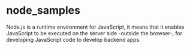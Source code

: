 # node_samples

Node.js is a runtime environment for JavaScript, it means that it enables JavaScript
to be executed on the server side -outside the browser-, for developing JavaScript code 
to develop backend apps.

